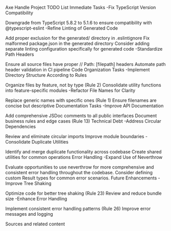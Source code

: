 Axe Handle Project TODO List
Immediate Tasks
-Fix TypeScript Version Compatibility

Downgrade from TypeScript 5.8.2 to 5.1.6 to ensure compatibility with @typescript-eslint
-Refine Linting of Generated Code

Add proper exclusion for the generated/ directory in .eslintignore
Fix malformed package.json in the generated directory
Consider adding separate linting configuration specifically for generated code
-Standardize Path Headers

Ensure all source files have proper // Path: [filepath] headers
Automate path header validation in CI pipeline
Code Organization Tasks
-Implement Directory Structure According to Rules

Organize files by feature, not by type (Rule 2)
Consolidate utility functions into feature-specific modules
-Refactor File Names for Clarity

Replace generic names with specific ones (Rule 1)
Ensure filenames are concise but descriptive
Documentation Tasks
-Improve API Documentation

Add comprehensive JSDoc comments to all public interfaces
Document business rules and edge cases (Rule 13)
Technical Debt
-Address Circular Dependencies

Review and eliminate circular imports
Improve module boundaries
-Consolidate Duplicate Utilities

Identify and merge duplicate functionality across codebase
Create shared utilities for common operations
Error Handling
-Expand Use of Neverthrow

Evaluate opportunities to use neverthrow for more comprehensive and consistent error handling throughout the codebase.
Consider defining custom Result types for common error scenarios.
Future Enhancements
-Improve Tree Shaking

Optimize code for better tree shaking (Rule 23)
Review and reduce bundle size
-Enhance Error Handling

Implement consistent error handling patterns (Rule 26)
Improve error messages and logging


Sources and related content
